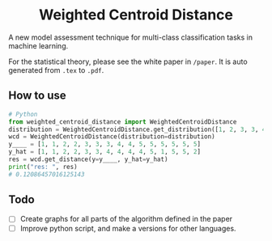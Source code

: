 <div align="center">
    <h1>Weighted Centroid Distance</h1>
</div>

A new model assessment technique for multi-class classification tasks in machine learning.

For the statistical theory, please see the white paper in `/paper`. It is auto
generated from `.tex` to `.pdf`.

## How to use

```python
# Python
from weighted_centroid_distance import WeightedCentroidDistance
distribution = WeightedCentroidDistance.get_distribution([1, 2, 3, 3, 4, 5, 5, 5], inverse=False)
wcd = WeightedCentroidDistance(distribution=distribution)
y____ = [1, 1, 2, 2, 3, 3, 3, 4, 4, 5, 5, 5, 5, 5, 5]
y_hat = [1, 1, 2, 2, 3, 3, 4, 4, 4, 4, 5, 1, 5, 5, 2]
res = wcd.get_distance(y=y____, y_hat=y_hat)
print("res: ", res)
# 0.12086457016125143
```

## Todo

- [ ] Create graphs for all parts of the algorithm defined in the paper
- [ ] Improve python script, and make a versions for other languages.

